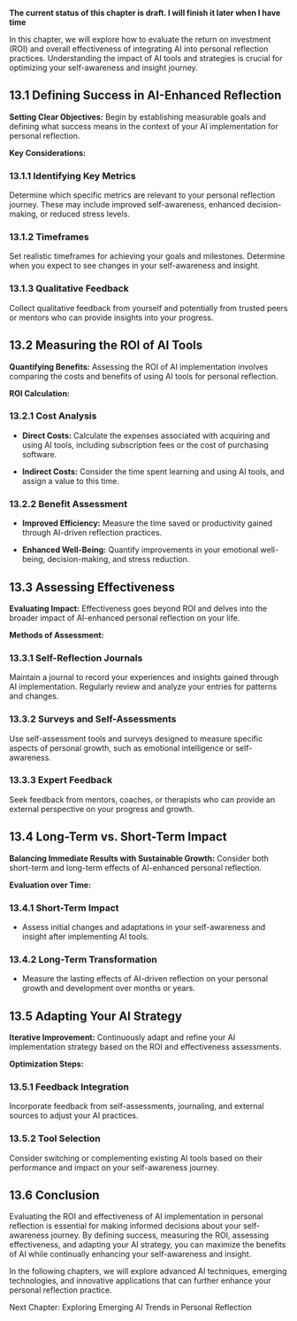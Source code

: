 **The current status of this chapter is draft. I will finish it later when I have time**

In this chapter, we will explore how to evaluate the return on investment (ROI) and overall effectiveness of integrating AI into personal reflection practices. Understanding the impact of AI tools and strategies is crucial for optimizing your self-awareness and insight journey.

13.1 Defining Success in AI-Enhanced Reflection
-----------------------------------------------

**Setting Clear Objectives:** Begin by establishing measurable goals and defining what success means in the context of your AI implementation for personal reflection.

**Key Considerations:**

### 13.1.1 Identifying Key Metrics

Determine which specific metrics are relevant to your personal reflection journey. These may include improved self-awareness, enhanced decision-making, or reduced stress levels.

### 13.1.2 Timeframes

Set realistic timeframes for achieving your goals and milestones. Determine when you expect to see changes in your self-awareness and insight.

### 13.1.3 Qualitative Feedback

Collect qualitative feedback from yourself and potentially from trusted peers or mentors who can provide insights into your progress.

13.2 Measuring the ROI of AI Tools
----------------------------------

**Quantifying Benefits:** Assessing the ROI of AI implementation involves comparing the costs and benefits of using AI tools for personal reflection.

**ROI Calculation:**

### 13.2.1 Cost Analysis

* **Direct Costs:** Calculate the expenses associated with acquiring and using AI tools, including subscription fees or the cost of purchasing software.

* **Indirect Costs:** Consider the time spent learning and using AI tools, and assign a value to this time.

### 13.2.2 Benefit Assessment

* **Improved Efficiency:** Measure the time saved or productivity gained through AI-driven reflection practices.

* **Enhanced Well-Being:** Quantify improvements in your emotional well-being, decision-making, and stress reduction.

13.3 Assessing Effectiveness
----------------------------

**Evaluating Impact:** Effectiveness goes beyond ROI and delves into the broader impact of AI-enhanced personal reflection on your life.

**Methods of Assessment:**

### 13.3.1 Self-Reflection Journals

Maintain a journal to record your experiences and insights gained through AI implementation. Regularly review and analyze your entries for patterns and changes.

### 13.3.2 Surveys and Self-Assessments

Use self-assessment tools and surveys designed to measure specific aspects of personal growth, such as emotional intelligence or self-awareness.

### 13.3.3 Expert Feedback

Seek feedback from mentors, coaches, or therapists who can provide an external perspective on your progress and growth.

13.4 Long-Term vs. Short-Term Impact
------------------------------------

**Balancing Immediate Results with Sustainable Growth:** Consider both short-term and long-term effects of AI-enhanced personal reflection.

**Evaluation over Time:**

### 13.4.1 Short-Term Impact

* Assess initial changes and adaptations in your self-awareness and insight after implementing AI tools.

### 13.4.2 Long-Term Transformation

* Measure the lasting effects of AI-driven reflection on your personal growth and development over months or years.

13.5 Adapting Your AI Strategy
------------------------------

**Iterative Improvement:** Continuously adapt and refine your AI implementation strategy based on the ROI and effectiveness assessments.

**Optimization Steps:**

### 13.5.1 Feedback Integration

Incorporate feedback from self-assessments, journaling, and external sources to adjust your AI practices.

### 13.5.2 Tool Selection

Consider switching or complementing existing AI tools based on their performance and impact on your self-awareness journey.

13.6 Conclusion
---------------

Evaluating the ROI and effectiveness of AI implementation in personal reflection is essential for making informed decisions about your self-awareness journey. By defining success, measuring the ROI, assessing effectiveness, and adapting your AI strategy, you can maximize the benefits of AI while continually enhancing your self-awareness and insight.

In the following chapters, we will explore advanced AI techniques, emerging technologies, and innovative applications that can further enhance your personal reflection practice.

Next Chapter: Exploring Emerging AI Trends in Personal Reflection
